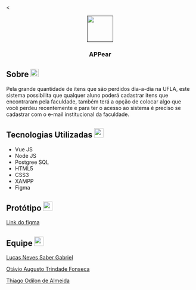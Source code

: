 <
<p align="center">
  <a href="">
    <img src="https://yata-apix-d0b7055d-022a-481a-84a2-53c9df557c80.s3-object.locaweb.com.br/6b2ed802cfee4a2fbfb5d3f00cddd78e.png" width="70" height="70"> 
  </a>
</p>

<h3 align="center">APPear</h3>   


## Sobre <img src="https://www.iconsdb.com/icons/preview/royal-blue/info-xxl.png"  width="22" height="22"> 
  Pela grande quantidade de itens que são perdidos dia-a-dia na UFLA, este sistema possibilita que qualquer aluno poderá cadastrar itens que encontraram pela faculdade, também terá a opção de colocar algo que você perdeu recentemente e para ter o acesso ao sistema é preciso se cadastrar com o e-mail institucional da faculdade.


## Tecnologias Utilizadas  <img src="https://cdn-icons-png.flaticon.com/512/5968/5968267.png"  width="25" height="25"> 
 - Vue JS 
 - Node JS
 - Postgree SQL
 - HTML5
 - CSS3
 - XAMPP
 - Figma

## Protótipo <img src="https://cdn-icons-png.flaticon.com/512/5968/5968705.png"  width="25" height="25"> 
 [Link do figma](https://www.figma.com/file/6hBFCJTB0dlsWRRdghzcxI/PROTOTIPAÇÃO?node-id=0%3A1)
 
## Equipe <img src="https://cdn-icons.flaticon.com/png/512/3541/premium/3541348.png?token=exp=1660164223~hmac=5bcd89c57d420acaed978f782c3ce628"  width="25" height="25"> 

[Lucas Neves Saber Gabriel](https://github.com/lucasnves)

[Otávio Augusto Trindade Fonseca](https://github.com/ootaviofonseca)

[Thiago Odilon de Almeida](https://github.com/teagoodilon)

